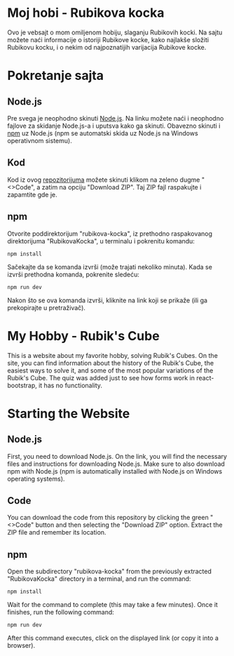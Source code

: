 # Moj hobi - Rubikova kocka
Ovo je vebsajt o mom omiljenom hobiju, slaganju Rubikovih kocki. Na sajtu možete naći informacije o istoriji Rubikove kocke, kako najlakše složiti Rubikovu kocku, i o nekim od najpoznatijih varijacija Rubikove kocke.

# Pokretanje sajta
## Node.js
Pre svega je neophodno skinuti [Node.js](https://nodejs.org/). Na linku možete naći i neophodno fajlove za skidanje Node.js-a i uputsva kako ga skinuti. Obavezno skinuti i [npm](https://www.npmjs.com/) uz Node.js (npm se automatski skida uz Node.js na Windows operativnom sistemu).
## Kod
Kod iz ovog [repozitorijuma](https://github.com/kimax0/RubikovaKocka/) možete skinuti klikom na zeleno dugme "<>Code", a zatim na opciju "Download ZIP". Taj ZIP fajl raspakujte i zapamtite gde je.
## npm
Otvorite poddirektorijum "rubikova-kocka", iz prethodno raspakovanog direktorijuma "RubikovaKocka", u terminalu i pokrenitu komandu:
```
npm install
```
Sačekajte da se komanda izvrši (može trajati nekoliko minuta). Kada se izvrši prethodna komanda, pokrenite sledeću:
```
npm run dev
```
Nakon što se ova komanda izvrši, kliknite na link koji se prikaže (ili ga prekopirajte u pretraživač).

# My Hobby - Rubik's Cube
This is a website about my favorite hobby, solving Rubik's Cubes. On the site, you can find information about the history of the Rubik's Cube, the easiest ways to solve it, and some of the most popular variations of the Rubik's Cube.
The quiz was added just to see how forms work in react-bootstrap, it has no functionality.

# Starting the Website
## Node.js
First, you need to download Node.js. On the link, you will find the necessary files and instructions for downloading Node.js. Make sure to also download npm with Node.js (npm is automatically installed with Node.js on Windows operating systems).
## Code
You can download the code from this repository by clicking the green "<>Code" button and then selecting the "Download ZIP" option. Extract the ZIP file and remember its location.
## npm
Open the subdirectory "rubikova-kocka" from the previously extracted "RubikovaKocka" directory in a terminal, and run the command:
```
npm install
```
Wait for the command to complete (this may take a few minutes). Once it finishes, run the following command:
```
npm run dev
```
After this command executes, click on the displayed link (or copy it into a browser).